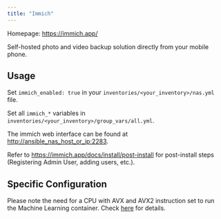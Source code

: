 ```yaml
---
title: "Immich"
---
```


Homepage: <https://immich.app/>

Self-hosted photo and video backup solution directly from your mobile phone.

## Usage

Set `immich_enabled: true` in your `inventories/<your_inventory>/nas.yml` file.

Set all `immich_*` variables in `inventories/<your_inventory>/group_vars/all.yml`.

The immich web interface can be found at <http://ansible_nas_host_or_ip:2283>.

Refer to <https://immich.app/docs/install/post-install> for post-install steps (Registering Admin User, adding users, etc.).

## Specific Configuration

Please note the need for a CPU with AVX and AVX2 instruction set to run the Machine Learning container. Check [here](https://github.com/immich-app/immich/tree/c436c57cc9a2a23ae1fbd3ea52eeb947f32261cd#tensorflow-build-issue) for details.
